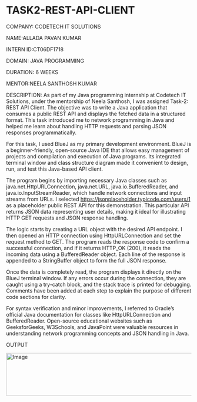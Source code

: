 # TASK2-REST-API-CLIENT

COMPANY: CODETECH IT SOLUTIONS

NAME:ALLADA PAVAN KUMAR

INTERN ID:CT06DF1718

DOMAIN: JAVA PROGRAMMING

DURATION: 6 WEEKS

MENTOR:NEELA SANTHOSH KUMAR

DESCRIPTION: As part of my Java programming internship at Codetech IT Solutions, under the mentorship of Neela Santhosh, I was assigned Task-2: REST API Client. The objective was to write a Java application that consumes a public REST API and displays the fetched data in a structured format. This task introduced me to network programming in Java and helped me learn about handling HTTP requests and parsing JSON responses programmatically.

For this task, I used BlueJ as my primary development environment. BlueJ is a beginner-friendly, open-source Java IDE that allows easy management of projects and compilation and execution of Java programs. Its integrated terminal window and class structure diagram made it convenient to design, run, and test this Java-based API client.

The program begins by importing necessary Java classes such as java.net.HttpURLConnection, java.net.URL, java.io.BufferedReader, and java.io.InputStreamReader, which handle network connections and input streams from URLs. I selected https://jsonplaceholder.typicode.com/users/1 as a placeholder public REST API for this demonstration. This particular API returns JSON data representing user details, making it ideal for illustrating HTTP GET requests and JSON response handling.

The logic starts by creating a URL object with the desired API endpoint. I then opened an HTTP connection using HttpURLConnection and set the request method to GET. The program reads the response code to confirm a successful connection, and if it returns HTTP_OK (200), it reads the incoming data using a BufferedReader object. Each line of the response is appended to a StringBuffer object to form the full JSON response.

Once the data is completely read, the program displays it directly on the BlueJ terminal window. If any errors occur during the connection, they are caught using a try-catch block, and the stack trace is printed for debugging. Comments have been added at each step to explain the purpose of different code sections for clarity.

For syntax verification and minor improvements, I referred to Oracle’s official Java documentation for classes like HttpURLConnection and BufferedReader. Open-source educational websites such as GeeksforGeeks, W3Schools, and JavaPoint were valuable resources in understanding network programming concepts and JSON handling in Java.

OUTPUT

<img width="1015" height="116" alt="Image" src="https://github.com/user-attachments/assets/f9bb05e5-c9e0-49c9-a2ac-fb8261236b6c" />
